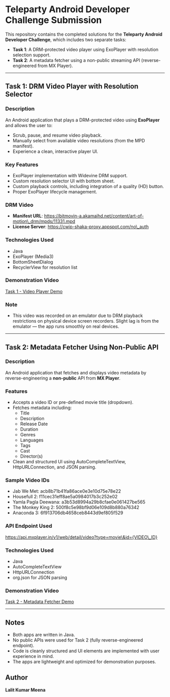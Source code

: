 # **Teleparty Android Developer Challenge Submission**

This repository contains the completed solutions for the **Teleparty Android Developer Challenge**, which includes two separate tasks:

* **Task 1**: A DRM-protected video player using ExoPlayer with resolution selection support.  
* **Task 2**: A metadata fetcher using a non-public streaming API (reverse-engineered from MX Player).

---

## **Task 1: DRM Video Player with Resolution Selector**

### **Description**

An Android application that plays a DRM-protected video using **ExoPlayer** and allows the user to:

* Scrub, pause, and resume video playback.  
* Manually select from available video resolutions (from the MPD manifest).  
* Experience a clean, interactive player UI.

### **Key Features**

* ExoPlayer implementation with Widevine DRM support.  
* Custom resolution selector UI with bottom sheet.  
* Custom playback controls, including integration of a quality (HD) button.  
* Proper ExoPlayer lifecycle management.

### **DRM Video**

* **Manifest URL**: https://bitmovin-a.akamaihd.net/content/art-of-motion\_drm/mpds/11331.mpd  
* **License Server**: https://cwip-shaka-proxy.appspot.com/no\_auth

### **Technologies Used**

* Java  
* ExoPlayer (Media3)  
* BottomSheetDialog  
* RecyclerView for resolution list

### **Demonstration Video**

[Task 1 \- Video Player Demo](https://drive.google.com/file/d/1eVABb4KscEfUkCtLLCxiibmmXZAPrS73/view?usp=sharing)

### **Note** 
* This video was recorded on an emulator due to DRM playback restrictions on physical device screen recorders. Slight lag is from the emulator — the app runs smoothly on real devices.
---

## **Task 2: Metadata Fetcher Using Non-Public API**

### **Description**

An Android application that fetches and displays video metadata by reverse-engineering a **non-public** API from **MX Player**.

### **Features**

* Accepts a video ID or pre-defined movie title (dropdown).  
* Fetches metadata including:  
  * Title  
  * Description  
  * Release Date  
  * Duration  
  * Genres  
  * Languages  
  * Tags  
  * Cast  
  * Director(s)  
* Clean and structured UI using AutoCompleteTextView, HttpURLConnection, and JSON parsing.

### **Sample Video IDs**

* Jab We Met: acb8b71b41fa86ace0e3e10d75e78e22  
* Housefull 2: f11cec31eff8ae5a0984017b3c252e02  
* Yamla Pagla Deewana: a3b53d8994a29b8cfae0e061427be565  
* The Monkey King 2: 500f8c5e98bf9d06e109d8b880a76342  
* Anaconda 3: 6f913706db4658ceb8443d9ef805f529

### **API Endpoint Used**

https://api.mxplayer.in/v1/web/detail/video?type=movie\&id={VIDEO\_ID}

### **Technologies Used**

* Java  
* AutoCompleteTextView  
* HttpURLConnection  
* org.json for JSON parsing

### **Demonstration Video**

[Task 2 \- Metadata Fetcher Demo](https://drive.google.com/file/d/1x58y8ycGnpkXz9g0A5w3cV9i49XpG3_H/view?usp=sharing)

---

## **Notes**

* Both apps are written in Java.  
* No public APIs were used for Task 2 (fully reverse-engineered endpoint).  
* Code is cleanly structured and UI elements are implemented with user experience in mind.  
* The apps are lightweight and optimized for demonstration purposes.

## **Author**

**Lalit Kumar Meena**
